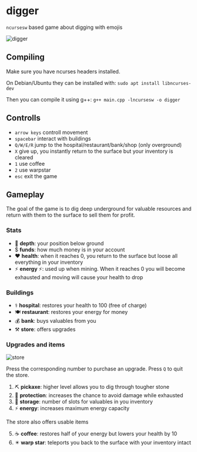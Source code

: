 # digger
`ncursesw` based game about digging with emojis

![digger](https://github.com/Pobulus/digger/assets/32367046/8f04e347-742e-4a00-8444-8bac75566a41)

## Compiling
Make sure you have ncurses headers installed. 

On Debian/Ubuntu they can be installed with:
`sudo apt install libncurses-dev`

Then you can compile it using g++:
`g++ main.cpp -lncursesw -o digger`

## Controlls
- `arrow keys` controll movement
- `spacebar` interact with buildings
- `Q/W/E/R` jump to the hospital/restaurant/bank/shop (only overground)
- `X` give up, you instantly return to the surface but your inventory is cleared
- `1` use coffee
- `2` use warpstar
- `esc` exit the game
## Gameplay
The goal of the game is to dig deep underground for valuable resources and return with them to the surface to sell them for profit. 
### Stats
- 🚩 **depth**: your position below ground
- $ **funds**: how much money is in your account
- ❤️ **health**: when it reaches 0, you return to the surface but loose all everything in your inventory
- ⚡ **energy** ⚡: used up when mining. When it reaches 0 you will become exhausted and moving will cause your health to drop
### Buildings
- ⚕️ **hospital**: restores your health to 100 (free of charge)
- 🍽️ **restaurant**: restores your energy for money
- 💰 **bank**: buys valuables from you
- ⚒️ **store**: offers upgrades
### Upgrades and items
![store](https://github.com/Pobulus/digger/assets/32367046/212fd57a-ef78-41ae-8625-05616090a638)

Press the corresponding number to purchase an upgrade. Press `Q` to quit the store. 
1. ⛏️ **pickaxe**: higher level allows you to dig through tougher stone
2. 👷 **protection**: increases the chance to avoid damage while exhausted
3. 🎒 **storage**: number of slots for valuables in you inventory
4. ⚡ **energy**: increases maximum energy capacity

The store also offers usable items

5. ☕ **coffee**: restores half of your energy but lowers your health by 10
6. ✴️ **warp star**: teleports you back to the surface with your inventory intact
